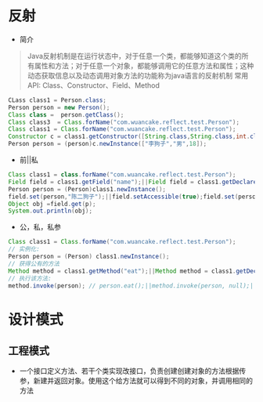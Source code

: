 # 反射

+ 简介 
> Java反射机制是在运行状态中，对于任意一个类，都能够知道这个类的所有属性和方法；对于任意一个对象，都能够调用它的任意方法和属性；这种动态获取信息以及动态调用对象方法的功能称为java语言的反射机制
> 常用API: Class、Constructor、Field、Method

```java
CLass class1 = Person.class;
Person person = new Person();
Class class =  person.getClass();
Class class3  = Class.forName("com.wuancake.reflect.test.Person");
Class class1 = Class.forName("com.wuancake.reflect.test.Person");
Constructor c = class1.getConstructor([String.class,String.class,int.class]);
Person person = (person)c.newInstance(["李狗子","男",18]);
```




+ 前||私

```java
Class class1 = class.forName("com.wuancake.reflect.test.Person");
Field field = class1.getField("name");||Field field = class1.getDeclareField("sex");
Person person = (Person)class1.newInstance();
field.set(person,"陈二狗子");||field.setAccessible(true);field.set(person,"男");
Object obj =field.get(p);
System.out.println(obj);
```



+ 公，私，私参

```java
Class class1 = Class.forName("com.wuancake.reflect.test.Person");
// 实例化:
Person person = (Person) class1.newInstance();
// 获得公有的方法
Method method = class1.getMethod("eat");||Method method = class1.getDeclaredMethod("run"||"sayHello", String.class);Method.setAccessible(true);
// 执行该方法:
method.invoke(person); // person.eat();||method.invoke(person, null);|| Object obj = method.invoke(person, "Tom");System.out.println(obj);
```

# 设计模式
## 工程模式
+ 一个接口定义方法、若干个类实现改接口，负责创建创建对象的方法根据传参，新建并返回对象。使用这个给方法就可以得到不同的对象，并调用相同的方法

## 